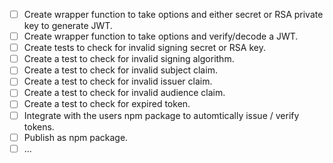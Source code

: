 - [ ] Create wrapper function to take options and either secret or RSA private key to generate JWT.
- [ ] Create wrapper function to take options and verify/decode a JWT.
- [ ] Create tests to check for invalid signing secret or RSA key.
- [ ] Create a test to check for invalid signing algorithm.
- [ ] Create a test to check for invalid subject claim.
- [ ] Create a test to check for invalid issuer claim.
- [ ] Create a test to check for invalid audience claim.
- [ ] Create a test to check for expired token.
- [ ] Integrate with the users npm package to automtically issue / verify tokens.
- [ ] Publish as npm package.
- [ ] ...

